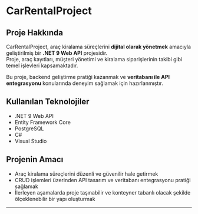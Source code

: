 # CarRentalProject

## Proje Hakkında
CarRentalProject, araç kiralama süreçlerini **dijital olarak yönetmek** amacıyla geliştirilmiş bir **.NET 9 Web API** projesidir.  
Proje, araç kayıtları, müşteri yönetimi ve kiralama siparişlerinin takibi gibi temel işlevleri kapsamaktadır.  

Bu proje, backend geliştirme pratiği kazanmak ve **veritabanı ile API entegrasyonu** konularında deneyim sağlamak için hazırlanmıştır.

## Kullanılan Teknolojiler
- .NET 9 Web API
- Entity Framework Core
- PostgreSQL
- C#
- Visual Studio

## Projenin Amacı
- Araç kiralama süreçlerini düzenli ve güvenilir hale getirmek  
- CRUD işlemleri üzerinden API tasarım ve veritabanı entegrasyonu pratiği sağlamak  
- İlerleyen aşamalarda proje taşınabilir ve konteyner tabanlı olacak şekilde ölçeklenebilir bir yapı oluşturmak

---


